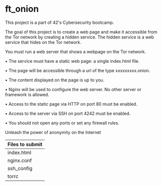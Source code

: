 # ft_onion

This project is a part of 42's Cybersecurity bootcamp.

The goal of this project is to create a web page and make it accessible from the Tor network by creating a hidden service. The hidden service is a web service that hides on the Tor network.

You must run a web server that shows a webpage on the Tor network.

• The service must have a static web page: a single index.html file.

• The page will be accessible through a url of the type xxxxxxxxx.onion.

• The content displayed on the page is up to you.

• Nginx will be used to configure the web server. No other server or framework is allowed.

• Access to the static page via HTTP on port 80 must be enabled.

• Access to the server via SSH on port 4242 must be enabled.

• You should not open any ports or set any firewall rules.

Unleash the power of anonymity on the Internet

| Files to submit |
|---------------------|
| index.html |
| nginx.conf |
| ssh_config |
| torrc      |   

